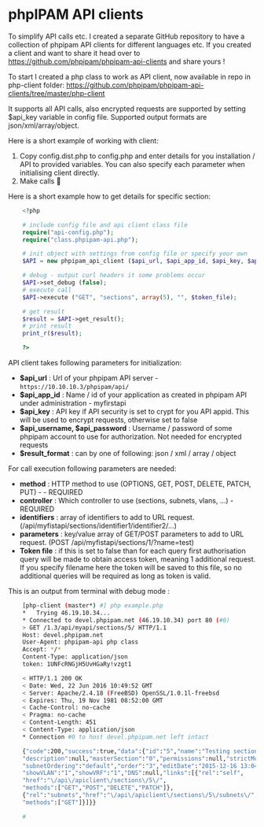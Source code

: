 # phpIPAM API clients

To simplify API calls etc. I created a separate GitHub repository to have a collection of phpipam API clients for different languages etc. If you created a client and want to share it head over to <https://github.com/phpipam/phpipam-api-clients> and share yours !

To start I created a php class to work as API client, now available in repo in php-client folder:
<https://github.com/phpipam/phpipam-api-clients/tree/master/php-client>

It supports all API calls, also encrypted requests are supported by setting $api_key variable in config file. Supported output formats are json/xml/array/object.

Here is a short example of working with client:

  1. Copy config.dist.php to config.php and enter details for you installation / API to provided variables. You can also specify each parameter when initialising client directly.
  2. Make calls 🙂

Here is a short example how to get details for specific section:

```php
    <?php

    # include config file and api client class file
    require("api-config.php");
    require("class.phpipam-api.php");

    # init object with settings from config file or specify your own
    $API = new phpipam_api_client ($api_url, $api_app_id, $api_key, $api_username, $api_password, $result_format);

    # debug - output curl headers it some problems occur
    $API->set_debug (false);
    # execute call
    $API->execute ("GET", "sections", array(5), "", $token_file);

    # get result
    $result = $API->get_result();
    # print result
    print_r($result);

    ?>
```

API client takes following parameters for initialization:

* **$api_url** : Url of your phpipam API server - `https://10.10.10.3/phpipam/api/`
* **$api_app_id** : Name / id of your application as created in phpipam API under administration - myfirstapi
* **$api_key** : API key if API security is set to crypt for you API appid. This will be used to encrypt requests, otherwise set to false
* **$api_username, $api_password** : Username / password of some phpipam account to use for authorization. Not needed for encrypted requests
* **$result_format** : can by one of following: json / xml / array / object

For call execution following parameters are needed:

* **method** : HTTP method to use (OPTIONS, GET, POST, DELETE, PATCH, PUT) - - REQUIRED
* **controller** : Which controller to use (sections, subnets, vlans, ...) - REQUIRED
* **identifiers** : array of identifiers to add to URL request. (/api/myfistapi/sections/identifier1/identifier2/...)
* **parameters** : key/value array of GET/POST parameters to add to URL request. (POST /api/myfistapi/sections/1/?name=test)
* **Token file** : if this is set to false than for each query first authorisation query will be made to obtain access token, meaning 1 additional request. If you specify filename here the token will be saved to this file, so no additional queries will be required as long as token is valid.

This is an output from terminal with debug mode :

```bash
    [php-client (master*) #] php example.php
    *   Trying 46.19.10.34...
    * Connected to devel.phpipam.net (46.19.10.34) port 80 (#0)
    > GET /1.3/api/myapi/sections/5/ HTTP/1.1
    Host: devel.phpipam.net
    User-Agent: phpipam-api php class
    Accept: */*
    Content-Type: application/json
    token: 1UNFcRNGjH5UvHGaRy!vzgt1

    < HTTP/1.1 200 OK
    < Date: Wed, 22 Jun 2016 10:49:52 GMT
    < Server: Apache/2.4.18 (FreeBSD) OpenSSL/1.0.1l-freebsd
    < Expires: Thu, 19 Nov 1981 08:52:00 GMT
    < Cache-Control: no-cache
    < Pragma: no-cache
    < Content-Length: 451
    < Content-Type: application/json
    * Connection #0 to host devel.phpipam.net left intact

    {"code":200,"success":true,"data":{"id":"5","name":"Testing section",
    "description":null,"masterSection":"0","permissions":null,"strictMode":"1",
    "subnetOrdering":"default","order":"3","editDate":"2015-12-16 13:04:44",
    "showVLAN":"1","showVRF":"1","DNS":null,"links":[{"rel":"self",
    "href":"\/api\/apiclient\/sections\/5\/",
    "methods":["GET","POST","DELETE","PATCH"]},
    {"rel":"subnets","href":"\/api\/apiclient\/sections\/5\/subnets\/",
    "methods":["GET"]}]}}

    #
```
